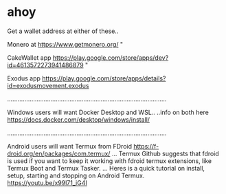 # ahoy

Get a wallet address at either of these..

Monero at https://www.getmonero.org/ "

CakeWallet app https://play.google.com/store/apps/dev?id=4613572273941486879 "

Exodus app https://play.google.com/store/apps/details?id=exodusmovement.exodus

............................................................................................

Windows users will want Docker Desktop and WSL..
..info on both here https://docs.docker.com/desktop/windows/install/

............................................................................................

Android users will want Termux from FDroid https://f-droid.org/en/packages/com.termux/
...
Termux Github suggests that fdroid is used if you want to keep it working with fdroid termux extensions, like Termux Boot and Termux Tasker.
...
Heres is a quick tutorial on install, setup, starting and stopping on Android Termux.
https://youtu.be/x99l71_iG4I
